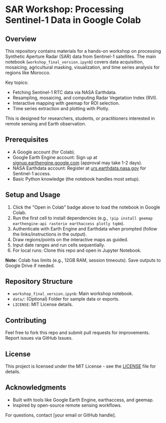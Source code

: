 # SAR Workshop: Processing Sentinel-1 Data in Google Colab

[<image-card alt="Open in Colab" src="https://colab.research.google.com/assets/colab-badge.svg" ></image-card>](https://colab.research.google.com/github/YOUR_USERNAME/SAR_Workshop/blob/main/workshop_final_version.ipynb)

## Overview
This repository contains materials for a hands-on workshop on processing Synthetic Aperture Radar (SAR) data from Sentinel-1 satellites. The main notebook (`workshop_final_version.ipynb`) covers data acquisition, mosaicing, agricultural masking, visualization, and time series analysis for regions like Morocco.

Key topics:
- Fetching Sentinel-1 RTC data via NASA Earthdata.
- Resampling, mosaicing, and computing Radar Vegetation Index (RVI).
- Interactive mapping with geemap for ROI selection.
- Time series extraction and plotting with Plotly.

This is designed for researchers, students, or practitioners interested in remote sensing and Earth observation.

## Prerequisites
- A Google account (for Colab).
- Google Earth Engine account: Sign up at [signup.earthengine.google.com](https://signup.earthengine.google.com) (approval may take 1-2 days).
- NASA Earthdata account: Register at [urs.earthdata.nasa.gov](https://urs.earthdata.nasa.gov) for Sentinel-1 access.
- Basic Python knowledge (the notebook handles most setup).

## Setup and Usage
1. Click the "Open in Colab" badge above to load the notebook in Google Colab.
2. Run the first cell to install dependencies (e.g., `!pip install geemap earthengine-api rasterio earthaccess plotly tqdm`).
3. Authenticate with Earth Engine and Earthdata when prompted (follow the links/instructions in the output).
4. Draw regions/points on the interactive maps as guided.
5. Input date ranges and run cells sequentially.
6. For local runs: Clone this repo and open in Jupyter Notebook.

**Note:** Colab has limits (e.g., 12GB RAM, session timeouts). Save outputs to Google Drive if needed.

## Repository Structure
- `workshop_final_version.ipynb`: Main workshop notebook.
- `data/`: (Optional) Folder for sample data or exports.
- `LICENSE`: MIT License details.

## Contributing
Feel free to fork this repo and submit pull requests for improvements. Report issues via GitHub Issues.

## License
This project is licensed under the MIT License - see the [LICENSE](LICENSE) file for details.

## Acknowledgments
- Built with tools like Google Earth Engine, earthaccess, and geemap.
- Inspired by open-source remote sensing workflows.

For questions, contact [your email or GitHub handle].
